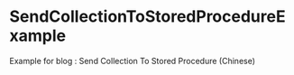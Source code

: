 # SendCollectionToStoredProcedureExample
Example for blog : Send Collection To Stored Procedure (Chinese)
